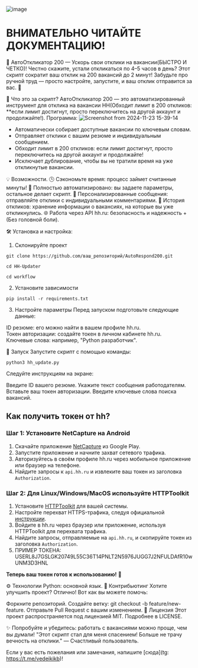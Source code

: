 ![image](https://github.com/user-attachments/assets/a7c64913-e4d8-4699-87e3-a1b219c9a5a0)

# **ВНИМАТЕЛЬНО ЧИТАЙТЕ ДОКУМЕНТАЦИЮ!**

🚀 АвтоОткликатор 200 — Ускорь свои отклики на вакансии(БЫСТРО И ЧЕТКО)!
Честно скажите, устали откликаться по 4–5 часов в день?
Этот скрипт сократит ваш отклик на 200 вакансий до 2 минут!
Забудьте про ручной труд — просто настройте, запустите, и ваш отклик отправится за вас. 💼

🎯 Что это за скрипт?
АвтоОткликатор 200 — это автоматизированный инструмент для отклика на вакансии HH(Обходит лимит в 200 откликов: **если лимит достигнут, просто переключитесь на другой аккаунт и продолжайте!).
Программа:
![Screenshot from 2024-11-23 15-39-14](https://github.com/user-attachments/assets/490b8623-a3c9-4adb-bd46-0bd92a0903df)



- Автоматически собирает доступные вакансии по ключевым словам.
- Отправляет отклики с вашим резюме и индивидуальным сообщением.
- Обходит лимит в 200 откликов: если лимит достигнут, просто переключитесь на другой аккаунт и продолжайте!
- Исключает дублирование, чтобы вы не тратили время на уже откликнутые вакансии.

💡 Возможности.
  🕒 Сэкономьте время: процесс займет считанные минуты!
  🤖 Полностью автоматизировано: вы задаете параметры, остальное делает скрипт.
  💬 Персонализированные сообщения: отправляйте отклики с индивидуальными комментариями.
  📜 История откликов: хранение информации о вакансиях, на которые вы уже откликнулись.
  🌐 Работа через API hh.ru: безопасность и надежность + (Без головной боли).


🛠 Установка и настройка:

1. Склонируйте проект
```
git clone https://github.com/ваш_репозиторий/AutoRespond200.git
```
```
cd HH-Updater
```
```
cd workflow
```
2. Установите зависимости
```
pip install -r requirements.txt
```
3. Настройте параметры
Перед запуском подготовьте следующие данные:

  ID резюме: его можно найти в вашем профиле hh.ru.  
  Токен авторизации: создайте токен в личном кабинете hh.ru.  
  Ключевые слова: например, "Python разработчик".  

🚀 Запуск
Запустите скрипт с помощью команды:
```
python3 hh_update.py
```

Следуйте инструкциям на экране:

Введите ID вашего резюме.
Укажите текст сообщения работодателям.
Вставьте ваш токен авторизации.
Введите ключевые слова поиска вакансий.


## Как получить токен от hh?  

### Шаг 1: Установите NetCapture на Android  
1. Скачайте приложение [NetCapture](https://play.google.com/store/apps/details?id=com.minhui.networkcapture) из Google Play.  
2. Запустите приложение и начните захват сетевого трафика.  
3. Авторизуйтесь в своём профиле hh.ru через мобильное приложение или браузер на телефоне.  
4. Найдите запросы к `api.hh.ru` и извлеките ваш токен из заголовка `Authorization`.  

### Шаг 2: Для Linux/Windows/MacOS используйте HTTPToolkit  
1. Установите [HTTPToolkit](https://httptoolkit.com/) для вашей системы.  
2. Настройте перехват HTTPS-трафика, следуя официальной [инструкции](https://httptoolkit.com/docs/setup/).  
3. Войдите в hh.ru через браузер или приложение, используя HTTPToolkit для перехвата трафика.  
4. Найдите запросы, отправляемые на `api.hh.ru`, и скопируйте токен из заголовка `Authorization`.
5. ПРИМЕР ТОКЕНА: USERL8J7GSLGK20749L55C36T14PNLT2N5976JUGG7J2NFULDAfR10wUNM3D3HNL

**Теперь ваш токен готов к использованию!** 🚀  

⚙️ Технологии
Python: основной язык.
🤝 Контрибьютинг
Хотите улучшить проект? Отлично! Вот как вы можете помочь:

Форкните репозиторий.
Создайте ветку: git checkout -b feature/new-feature.
Отправьте Pull Request с вашим изменением.
📄 Лицензия
Этот проект распространяется под лицензией MIT. Подробнее в LICENSE.

✨ Попробуйте и убедитесь: работать с вакансиями можно проще, чем вы думали!
"Этот скрипт стал для меня спасением! Больше не трачу вечность на отклики." — Счастливый пользователь.

Если у вас есть пожелания или замечания, напишите [сюда](tg: https://t.me/vedeikikb)!

